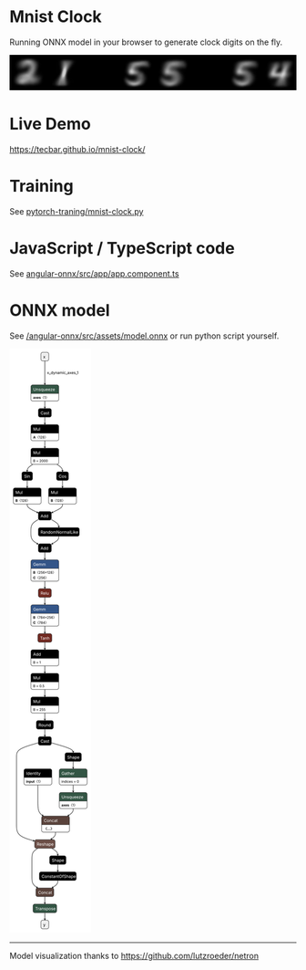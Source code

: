 # Mnist Clock

Running ONNX model in your browser to generate clock digits on the fly.


![image](/docs/mnist-clock.gif)

# Live Demo

https://tecbar.github.io/mnist-clock/

# Training

See [pytorch-traning/mnist-clock.py](./pytorch-training/mnist_clock.py)

# JavaScript / TypeScript code

See [angular-onnx/src/app/app.component.ts](./angular-onnx/src/app/app.component.ts)

# ONNX model

See [/angular-onnx/src/assets/model.onnx](./angular-onnx/src/assets/model.onnx) or
run python script yourself.

![image](docs/model.onnx.svg)

---
Model visualization thanks to https://github.com/lutzroeder/netron